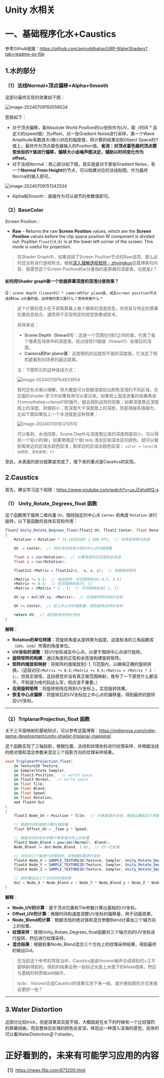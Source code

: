 # Unity 水相关

# 一、基础程序化水+Caustics

参考Github链接：https://github.com/aniruddhahar/URP-WaterShaders?tab=readme-ov-file

## 1.水的部分

### （1）法线Normal+顶点偏移+Alpha+Smooth

这部分最终实现的效果如下图：

![image-20240709150556534](./assets/image-20240709150556534.png)

思路如下：

- 对于顶点偏移，取Absolute World Position的xz坐标作为UV，取（时间 * 自定义的speed值）为offset，对一张Gradient Noise进行采样，乘一个Wave Amplitude系数放大/缩小对应的幅度值，将计算的结果加到Object Space的Y值上，最终作为顶点着色器输入的Position值。**省流：对顶点着色器的顶点模型坐标的Y值进行偏移，偏移大小由噪声图决定，辅助以时间变化作为offset。**
- 对于法线Normal：核心部分如下图，其实就是对于那张Gradient Noise，有一个**Normal From Height**的节点，可以构建对应的法线贴图，作为最终Normal的输入即可。

![image-20240709151342534](./assets/image-20240709151342534.png)

- Alpha和Smooth：直接作为可以调节的参数值即可。



### （2）BaseColor

Screen Position：

- **Raw** - Returns the raw **Screen Position** values, which are the **Screen Position** values before the clip space position W component is divided out. Position `float2(0,0)` is at the lower left corner of the screen. This mode is useful for projection.

> 在Shader Graph中，如果选择了Screen Position节点的Raw选项，那么此时还没有进行透视除法，根据[深入理解透视矩阵 - zhyingkun](https://www.zhyingkun.com/perspective/perspective/)这篇博客的内容，我感觉这个Screen Position的w分量指的是屏幕的深度值，也就是z？



#### 如何用Shader graph做一个依据屏幕深度的深浅分层效果？

Q：`scene depth（linear01）* camera的far plane值，减去screen position节点选择Raw.a分量的值，这样做的意义是什么？常用来做什么？`

> 这个计算的意义在于获取屏幕上每个像素的深度信息，并将其与特定的屏幕位置信息结合，通常用于实现特定的视觉效果或技术。
>
> 具体来说：
>
> - **Scene Depth（linear01）**：这是一个范围在0到1之间的值，代表了每个像素在场景中的深度值，经过线性01插值（linear01）处理后的深度。
> - **Camera的far plane值**：这是相机的远裁剪平面的深度值。它决定了相机能看到的场景的最远距离。
>
> 注：下图所示的这种连线方式：
>
> ![image-20240709154933954](./assets/image-20240709154933954.png)
>
> 暂时还有点难以理解，但大概是可以依据深度给出颜色深浅的不同区域，在后面的shader 学习中如果有用可以拿过来。如果把上面连连看的结果再进行smoothstep+clamp01的操作，就会得到这样的现象：如果深度靠近深度图上的深度，则值较小；若深度大于深度图上的深度，则差得越多值越大。比如下面如果加上一个水池就是这种效果：
>
> ![image-20240709161210510](./assets/image-20240709161210510.png)
>
> 可以看到，水池四周，Scene Depth与深度图记录的深度相差较小，可以得到一个较小的值t，如果使用这个值t lerp 浅水区和深水区的颜色，就可以做到离岸近的区域水颜色较浅；离岸远的区域水颜色较深； `color = lerp(浅水颜色，深水颜色，t)`

至此，水表面的部分就算是完成了，接下来的重点是Caustics的实现。



## 2.Caustics

首先，建议学习这个视频：https://www.youtube.com/watch?v=uxJZghsWQ-s

### （1） Unity_Rotate_Degrees_float 函数

这个函数用于旋转二维向量 `UV`，围绕指定的中心点 `Center` 和角度 `Rotation` 进行旋转。以下是函数的具体实现和作用：

```c#
float2 Unity_Rotate_Degrees_float(float2 UV, float2 Center, float Rotation)
{
    Rotation = Rotation * (3.1415926f / 180.0f);  // 将角度转换为弧度

    UV -= Center;  // 将UV坐标转换为相对中心点的偏移量

    float s = sin(Rotation);  // 计算角度的正弦值和余弦值
    float c = cos(Rotation);

    float2x2 rMatrix = float2x2(c, -s, s, c);  // 构建旋转矩阵

    rMatrix *= 0.5;  // 缩放矩阵，将范围限制在[-0.5, 0.5]
    rMatrix += 0.5;  // 将范围映射到[0, 1]
    rMatrix = rMatrix * 2 - 1;  // 将范围映射到[-1, 1]

    UV.xy = mul(UV.xy, rMatrix);  // 应用旋转矩阵到UV坐标

    UV += Center;  // 加上中心点的偏移量，得到旋转后的UV坐标

    return UV;  // 返回旋转后的UV坐标
}
```

**解释**：

- **Rotation的单位转换**：将旋转角度从度转换为弧度，这是标准的三角函数库（sin、cos）所需的角度单位。
- **UV坐标的调整**：将UV坐标减去中心点，以便于围绕中心点进行旋转。
- **旋转矩阵的构建**：通过角度的正弦和余弦值构建旋转矩阵。
- **矩阵的缩放和映射**：将矩阵的值缩放到[-1, 1]范围内，以确保正确的旋转转换。（这段对应`rMatrix *= 0.5;rMatrix += 0.5;rMatrix = rMatrix * 2 - 1;`，但其实很怪，这段感觉并没有真正做范围映射，推导了一下感觉什么都没干，不知道为啥代码这么写，但应该不重要。）
- **应用旋转矩阵**：将旋转矩阵应用到UV坐标上，实现旋转效果。
- **恢复中心点偏移**：将旋转后的UV坐标加上中心点的偏移量，得到最终的旋转后UV坐标。



------



### （2）TriplanarProjection_float 函数

关于三平面映射的基础知识，可以参考这篇博客：https://indienova.com/indie-game-development/unity-shader-triplanar-mapping/

这个函数实现了三轴投影，根据位置、法线和纹理坐标进行纹理采样，并根据法线的绝对值和混合参数来混合三个投影方向的纹理采样结果。

```c#
void TriplanarProjection_float(
    in Texture2D Texture,
    in SamplerState Sampler,
    in float3 Position,   // world space
    in float3 Normal,   // world space
    in float Tile,
    in float Blend,
    in float Speed,
    in float Rotation,
    out float4 Out
)
{
    float3 Node_UV = Position * Tile;  // 计算基础UV坐标，根据位置和瓦片参数

    // 根据时间和速度计算UV偏移量
    float Offset_UV = _Time.y * Speed;

    // 根据法线和混合参数计算各轴方向上的权重
    float3 Node_Blend = pow(abs(Normal), Blend);
    Node_Blend /= dot(Node_Blend, 1.0);  // 归一化权重

    // 分别对三个轴进行纹理采样，并根据权重进行混合
    float4 Node_X = SAMPLE_TEXTURE2D(Texture, Sampler, Unity_Rotate_Degrees_float(Node_UV.zy, 0, Rotation) + Offset_UV);
    float4 Node_Y = SAMPLE_TEXTURE2D(Texture, Sampler, Unity_Rotate_Degrees_float(Node_UV.xz, 0, Rotation) + Offset_UV);
    float4 Node_Z = SAMPLE_TEXTURE2D(Texture, Sampler, Unity_Rotate_Degrees_float(Node_UV.xy, 0, Rotation) + Offset_UV);

    // 按权重混合三个方向的纹理结果
    Out = Node_X * Node_Blend.x + Node_Y * Node_Blend.y + Node_Z * Node_Blend.z;
}
```

**解释**：

- **Node_UV的计算**：基于顶点位置和Tile参数计算出基础的UV坐标。
- **Offset_UV的计算**：根据时间和速度调整UV坐标的偏移量，用于动画效果。
- **Node_Blend的计算**：根据法线的绝对值和混合参数Blend计算出三个轴方向上的权重。
- **纹理采样**：使用Unity_Rotate_Degrees_float函数对三个轴方向的UV坐标进行旋转，然后进行纹理采样。
- **混合结果**：根据权重Node_Blend混合三个方向上的纹理采样结果，得到最终的输出Out。

> 在当前这个参考的项目当中，Caustics是由Voronoi噪声合成得到的+三平面映射得到的，得到的结果会用一张标记水面上水面下的Mask相乘，然后与基础的材质做add操作。
>
> todo：Voronoi合成Caustics的效果实测下来一般，或许用贴图的方式来做会更好一些？

------



## 3.Water Distortion

这部分比较trick，但是效果其实挺不错，大概就是在水下的时候有一个比较强烈的屏幕扭曲，而且整体后处理的颜色会变深，体现出一种潜入深海的感觉。具体的可以看WaterDistortion这个shader。



# 正好看到的，未来有可能学习应用的内容

【1】https://news.16p.com/873200.html